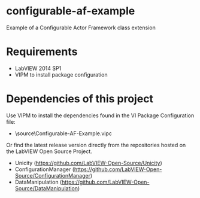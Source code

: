 # configurable-af-example
Example of a Configurable Actor Framework class extension 

# Requirements
- LabVIEW 2014 SP1
- VIPM to install package configuration

# Dependencies of this project
Use VIPM to install the dependencies found in the VI Package Configuration file: 
- \source\Configurable-AF-Example.vipc

Or find the latest release version directly from the repositories hosted on the LabVIEW Open Source Project.
- Unicity (https://github.com/LabVIEW-Open-Source/Unicity)
- ConfigurationManager (https://github.com/LabVIEW-Open-Source/ConfigurationManager)
- DataManipulation (https://github.com/LabVIEW-Open-Source/DataManipulation)
